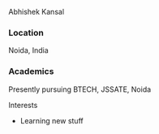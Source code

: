 Abhishek Kansal

### Location

Noida, India

### Academics

Presently pursuing BTECH, JSSATE, Noida

Interests

- Learning new stuff

